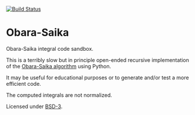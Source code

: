 [![Build Status](https://travis-ci.org/bast/obara-saika.svg?branch=master)](https://travis-ci.org/rbast/obara-saika/builds)

# Obara-Saika

Obara-Saika integral code sandbox.

This is a terribly slow but in principle
open-ended recursive implementation of the
[Obara-Saika algorithm](http://dx.doi.org/10.1063/1.450106)
using Python.

It may be useful for educational purposes or
to generate and/or test a more efficient code.

The computed integrals are not normalized.

Licensed under [BSD-3](../master/LICENSE).

